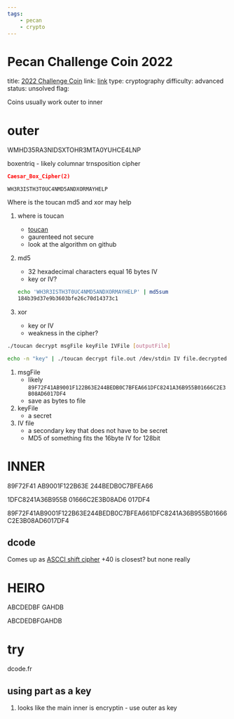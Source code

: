 ```yaml
---
tags:
    - pecan
    - crypto
---
```


# Pecan Challenge Coin 2022

title: [2022 Challenge Coin](https://pecanplus.ecusdf.org/?page=challenges&challenge=coin-2022)
link: [link]()
type: cryptography
difficulty: advanced
status: unsolved
flag:

Coins usually work outer to inner

# outer

WMHD35RA3NIDSXTOHR3MTA0YUHCE4LNP

boxentriq - likely columnar trnsposition cipher

```json
Caesar_Box_Cipher(2)
```

`WH3R3ISTH3T0UC4NMD5ANDXORMAYHELP`

Where is the toucan md5 and xor may help

1. where is toucan
    - [toucan](https://github.com/penguingovernor/toucan)
    - gaurenteed not secure
    - look at the algorithm on github
1. md5
    - 32 hexadecimal characters equal 16 bytes IV
    - key or IV?

    ```sh
    echo 'WH3R3ISTH3T0UC4NMD5ANDXORMAYHELP' | md5sum     
    184b39d37e9b3603bfe26c70d14373c1
    ```

1. xor
    - key or IV
    - weakness in the cipher?

```sh
./toucan decrypt msgFile keyFile IVFile [outputFile]

echo -n "key" | ./toucan decrypt file.out /dev/stdin IV file.decrypted
```

1. msgFile
    - likely `89F72F41AB9001F122B63E244BEDB0C7BFEA661DFC8241A36B955B01666C2E3B08AD6017DF4`
    - save as bytes to file
1. keyFile
    - a secret
1. IV file
    - a secondary key that does not have to be secret
    - MD5 of something fits the 16byte IV for 128bit

# INNER

89F72F41
AB9001F122B63E
244BEDB0C7BFEA66

1DFC8241A36B955B
01666C2E3B08AD6
017DF4

89F72F41AB9001F122B63E244BEDB0C7BFEA661DFC8241A36B955B01666C2E3B08AD6017DF4

## dcode

Comes up as [ASCCI shift cipher](https://www.dcode.fr/ascii-shift-cipher)
 +40 is closest? but none really

# HEIRO

ABCDEDBF
GAHDB

ABCDEDBFGAHDB

# try

dcode.fr

## using part as a key

1. looks like the main inner is encryptin - use outer as key
